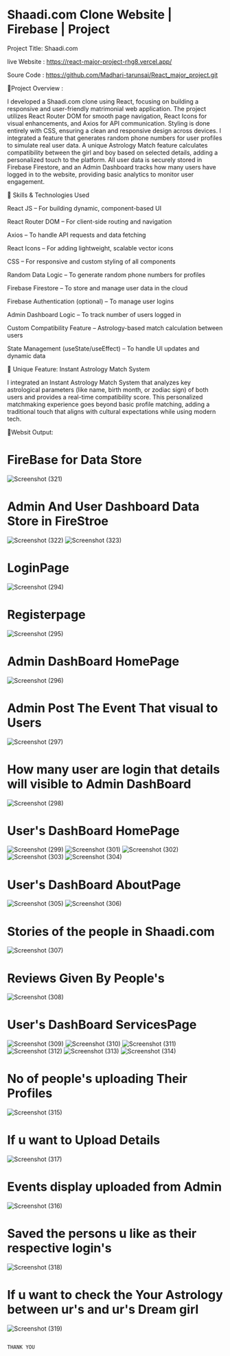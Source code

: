 # Shaadi.com Clone Website | Firebase | Project
Project Title: Shaadi.com


live Website : https://react-major-project-rhg8.vercel.app/


Soure Code : https://github.com/Madhari-tarunsai/React_major_project.git


📌Project Overview :

I developed a Shaadi.com clone using React, focusing on building a responsive and user-friendly matrimonial web application. The project utilizes React Router DOM for smooth page navigation, React Icons for visual enhancements, and Axios for API communication. Styling is done entirely with CSS, ensuring a clean and responsive design across devices. I integrated a feature that generates random phone numbers for user profiles to simulate real user data. A unique Astrology Match feature calculates compatibility between the girl and boy based on selected details, adding a personalized touch to the platform. All user data is securely stored in Firebase Firestore, and an Admin Dashboard tracks how many users have logged in to the website, providing basic analytics to monitor user engagement.

🔧 Skills & Technologies Used


React JS – For building dynamic, component-based UI

React Router DOM – For client-side routing and navigation

Axios – To handle API requests and data fetching

React Icons – For adding lightweight, scalable vector icons

CSS – For responsive and custom styling of all components

Random Data Logic – To generate random phone numbers for profiles

Firebase Firestore – To store and manage user data in the cloud

Firebase Authentication (optional) – To manage user logins

Admin Dashboard Logic – To track number of users logged in

Custom Compatibility Feature – Astrology-based match calculation between users

State Management (useState/useEffect) – To handle UI updates and dynamic data


🌟 Unique Feature: Instant Astrology Match System


I integrated an Instant Astrology Match System that analyzes key astrological parameters (like name, birth month, or zodiac sign) of both users and provides a real-time compatibility score. This personalized matchmaking experience goes beyond basic profile matching, adding a traditional touch that aligns with cultural expectations while using modern tech.

🚀Websit Output:

# FireBase for Data Store
![Screenshot (321)](https://github.com/user-attachments/assets/4bf3c9d7-ed0f-466d-ae6b-602d3d5cb7ba)

# Admin And User Dashboard Data Store in FireStroe
![Screenshot (322)](https://github.com/user-attachments/assets/6ce3b9fc-d431-4111-b147-5ff15811bcd6)
![Screenshot (323)](https://github.com/user-attachments/assets/1d9dd8f8-0665-49a9-a042-bf4a1e6d7b5e)

# LoginPage
![Screenshot (294)](https://github.com/user-attachments/assets/292c5c6c-8c19-446e-bc7e-32c0232d4858)

# Registerpage
![Screenshot (295)](https://github.com/user-attachments/assets/5dae25c2-8af5-4379-a424-cf91477151b8)

# Admin DashBoard HomePage
![Screenshot (296)](https://github.com/user-attachments/assets/3dae30bb-1d9f-4d90-a58f-183ab37ecff2)

# Admin Post The Event That visual to Users
![Screenshot (297)](https://github.com/user-attachments/assets/ab912fb4-4187-4c3f-8bf7-a9fa91a9ff6d)

# How many user are login that details will visible to Admin DashBoard
![Screenshot (298)](https://github.com/user-attachments/assets/d69cc2c1-95c8-41f0-b742-e683bd13ca93)

# User's DashBoard HomePage
![Screenshot (299)](https://github.com/user-attachments/assets/e6b012c9-1fd7-47bc-9767-f947ae3588a2)
![Screenshot (301)](https://github.com/user-attachments/assets/f4e8d990-cf6c-4b2a-a347-9a4e17047c88)
![Screenshot (302)](https://github.com/user-attachments/assets/1c2bcc1d-a487-4e89-ae7f-8fcac0370ff4)
![Screenshot (303)](https://github.com/user-attachments/assets/f13a7891-943b-483a-8286-2e83c07f5ed0)
![Screenshot (304)](https://github.com/user-attachments/assets/976dc7af-02cd-4814-996f-42fd4caa9fe3)

# User's DashBoard AboutPage
![Screenshot (305)](https://github.com/user-attachments/assets/0a229305-695d-4e58-8f11-95c70213d2b8)
![Screenshot (306)](https://github.com/user-attachments/assets/1f44c7da-91d5-4c60-8e7a-5dee21815509)

# Stories of the people in Shaadi.com
![Screenshot (307)](https://github.com/user-attachments/assets/ba953f1d-d5ed-40a1-b16e-0f088d3ac469)

# Reviews Given By People's
![Screenshot (308)](https://github.com/user-attachments/assets/c956568b-ce63-4b1e-b1a4-50632f97c343)

# User's DashBoard ServicesPage
![Screenshot (309)](https://github.com/user-attachments/assets/2b0c8af4-4ed4-4f7e-a83a-fab27911f6a7)
![Screenshot (310)](https://github.com/user-attachments/assets/998bdedb-3db8-43a7-b7b0-868d991a32f1)
![Screenshot (311)](https://github.com/user-attachments/assets/9257d081-d24b-49f9-b5bd-e01f0c4780c9)
![Screenshot (312)](https://github.com/user-attachments/assets/00ff5120-b752-45de-9de6-f6e644bf5499)
![Screenshot (313)](https://github.com/user-attachments/assets/d3203c7d-8f91-49b6-8f55-03c5396b8edf)
![Screenshot (314)](https://github.com/user-attachments/assets/35aaec21-debf-413a-ae10-bf0923a582cb)

# No of people's uploading Their Profiles
![Screenshot (315)](https://github.com/user-attachments/assets/2863e73f-34c2-481a-a90a-4b6200c21ad0)

# If u want to Upload Details
![Screenshot (317)](https://github.com/user-attachments/assets/422d5bcd-20a6-48d3-971c-e1f5e786f177)

# Events display uploaded from Admin
![Screenshot (316)](https://github.com/user-attachments/assets/cd73ffc1-2d1e-4ffa-ba57-8b4ec316e4d9)

# Saved the persons u like as their respective login's
![Screenshot (318)](https://github.com/user-attachments/assets/5e973299-ecf9-48ab-b180-7cb1378d32fb)

# If u want to check the Your Astrology between ur's and ur's Dream girl
![Screenshot (319)](https://github.com/user-attachments/assets/a3579061-1bfe-43a9-8dc4-95b6d7354d51)

                                                                        THANK YOU











